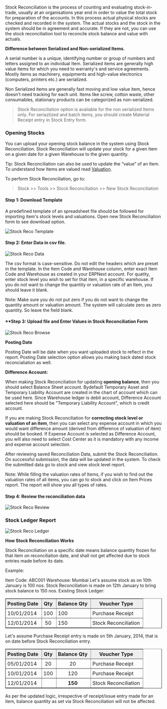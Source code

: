 Stock Reconciliation is the process of counting and evaluating stock-in-trade,
usually at an organisations year end in order to value the total stock for
preparation of the accounts. In this process actual physical stocks are
checked and recorded in the system. The actual stocks and the stock in the system should be in agreement and accurate. If they are not, you can
use the stock reconciliation tool to reconcile stock balance and value with actuals.

**Difference between Serialized and Non-serialized Items.**

A serial number is a unique, identifying number or group of numbers and
letters assigned to an individual Item. Serialized items are generally high value items for which you need to warranty's and service agreements. Mostly items as machinery, equipments and high-value electronics (computers, printers etc.) are serialized.

Non Serialized items are generally fast moving and low value item, hence doesn't need tracking for each unit. Items like screw, cotton waste, other consumables, stationary products can be categorized as non-serialized.

> Stock Reconciliation option is available for the non serialized Items only. For seriazlized and batch items, you should create Material Receipt entry in Stock Entry form.

### Opening Stocks

You can upload your opening stock balance in the system using Stock Reconciliation.
Stock Reconciliation will update your stock for a given Item on a given date
for a given Warehouse to the given quantity.

Tip: Stock Reconciliation can also be used to update the “value” of an Item.
To understand how Items are valued read [Valuation](/user-guide/stock/item-master/item-valuation-fifo-and-moving-average).

To perform Stock Reconciliation, go to:

> Stock >> Tools >> Stock Reconciliation >> New Stock Reconciliation 

#### Step 1: Download Template

A predefined template of an spreadsheet file should be followed for importing item's stock levels and valuations. Open new Stock Reconciliation form to see download option.

![Stock Reco Template](assets/erpnext_org/images/erpnext/stock-reco-template.png)

#### Step 2: Enter Data in csv file.

![Stock Reco Data](assets/erpnext_org/images/erpnext/stock-reco-data.png)  

The csv format is case-sensitive. Do not edit the headers which are preset in the template. In the Item Code and Warehouse column, enter exact Item Code and Warehouse as created in your ERPNext account. For quatity, enter stock level you wish to set for that item, in a specific warehouse. If you do not want to change the quantity or valuation rate of an Item, you should leave it blank.

Note: Make sure you do not put zero if you do not want to change the quantity
amount or valuation amount. The system will calculate zero as zero quantity.
So leave the field blank.

#### **Step 3: Upload file and Enter Values in Stock Reconciliation Form

![Stock Reco Browse](assets/erpnext_org/images/erpnext/stock-reco-browse.png)

**Posting Date**

Posting Date will be date when you want uploaded stock to reflect in the report. Posting Date selection option allows you making back dated stock reconcialiation as well.

**Difference Account:**

When making Stock Reconciliation for updating **opening balance**, then you should select Balance Sheet account. Bydefault Temporary Asset and Temporary Liability Account are created in the chart of account which can be used here. Since Warehouse ledger is debit account, Difference Account selected here should be "Temporary Liability Account", which is credit account.

If you are making Stock Reconciliation for **correcting stock level or valuation of an item**, then you can select any expense account in which you would want difference amount (derived from difference of valuation of item) should be booked. If Expense Account is selected as Difference Account, you will also need to select Cost Center as it is mandatory with any income and expense account selection.

After reviewing saved Reconciliation Data, submit the Stock Reconciliation. On
successful submission, the data will be updated in the system. To check the
submitted data go to stock and view stock level report.

Note: While filling the valuation rates of Items, if you wish to find out the
valuation rates of all items, you can go to stock and click on Item Prices
report. The report will show you all types of rates.

#### Step 4: Review the reconciliation data

![Stock Reco Review](assets/erpnext_org/images/erpnext/stock-reco-upload.png)

### Stock Ledger Report

![Stock Reco Ledger](assets/erpnext_org/images/erpnext/stock-reco-ledger.png)  

**How Stock Reconciliation Works**

Stock Reconciliation on a specific date means balance quantity frozen for that item on reconciliation date, and shall not get affected due to stock entries made before its date.

Example:

Item Code: ABC001 
Warehouse: Mumbai 
Let's assume stock as on 10th January is 100 nos.
Stock Reconciliation is made on 12th January to bring stock balance to 150 nos. 
Existing Stock Ledger: 
<html>
<style>
    td { 
    padding:5px 10px 5px 5px;
    };
    img {
    align:center;
    };
	table, th, td {
    border: 1px solid black;
    border-collapse: collapse;
	}
</style>
 <table border="1" cellspacing="0px">
            <tbody>
                <tr align="center" bgcolor="#EEE">
                    <td><b>Posting Date</b>
                    </td>
                    <td><b>Qty</b>
                    </td>
                    <td><b>Balance Qty</b>
                    </td>
                    <td><b>Voucher Type</b>
                    </td>
                </tr>
                <tr>
                    <td>10/01/2014</td>
                    <td align="center">100</td>
                    <td>100&nbsp;</td>
                    <td>Purchase Receipt</td>
                </tr>
                <tr>
                    <td>12/01/2014</td>
                    <td align="center">50</td>
                    <td>150</td>
                    <td>Stock Reconciliation</td>
                </tr>
            </tbody>
        </table>
</html>
Let's assume Purchase Receipt entry is made on 5th January, 2014, that is on date before Stock Reconciliation entry.
<html>
	<table border="1" cellspacing="0px">
        <tbody>
            <tr align="center" bgcolor="#EEE">
                <td><b>Posting Date</b></td>
                <td><b>Qty</b></td>
                <td><b>Balance Qty</b></td>
                <td><b>Voucher Type</b></td>
            </tr>
            <tr>
                <td>05/01/2014</td>
                <td align="center">20</td>
                <td style="text-align: center;">20</td>
                <td>Purchase Receipt</td>
            </tr>
            <tr>
                <td>10/01/2014</td>
                <td align="center">100</td>
                <td style="text-align: center;">120</td>
                <td>Purchase Receipt</td>
            </tr>
            <tr>
                <td>12/01/2014</td>
                <td align="center"><br></td>
                <td style="text-align: center;"><b>150</b></td>
                <td>Stock Reconciliation<br></td>
            </tr>
        </tbody>
	</table>
</html>
As per the updated logic, irrespective of receipt/issue entry made for an item, balance quantity as set via Stock Reconciliation will not be affected.